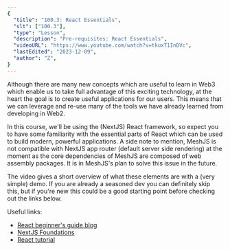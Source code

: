 ```yaml
---
{
  "title": "100.3: React Essentials",
  "slt": ["100.3"],
  "type": "Lesson",
  "description": "Pre-requisites: React Essentials",
  "videoURL": "https://www.youtube.com/watch?v=tkuxT1InDVc",
  "lastEdited": "2023-12-09",
  "author": "Z",
}
---
```


Although there are many new concepts which are useful to learn in Web3 which enable us to take full advantage of this exciting technology, at the heart the goal is to create useful applications for our users. This means that we can leverage and re-use many of the tools we have already learned from developing in Web2.

In this course, we'll be using the (NextJS) React framework, so expect you to have some familiarity with the essential parts of React which can be used to build modern, powerful applications. A side note to mention, MeshJS is not compatible with NextJS app router (default server side rendering) at the moment as the core dependencies of MeshJS are composed of web assembly packages. It is in MeshJS's plan to solve this issue in the future.

The video gives a short overview of what these elements are with a (very simple) demo. If you are already a seasoned dev you can definitely skip this, but if you're new this could be a good starting point before checking out the links below.

Useful links:

- [React beginner's guide blog](https://dev.to/aspittel/a-complete-beginners-guide-to-react-2cl6)
- [NextJS Foundations](https://nextjs.org/learn/foundations/about-nextjs)
- [React tutorial](https://react.dev/learn/tutorial-tic-tac-toe)
